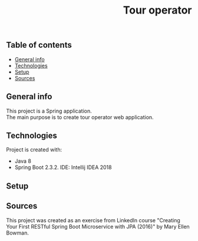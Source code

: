 <h1 align="right">Tour operator</h1><br>

## Table of contents
* [General info](#general-info)
* [Technologies](#technologies)
* [Setup](#setup)
* [Sources](#sources)

## General info
This project is a Spring application.  
The main purpose is to create tour operator web application.     

## Technologies
Project is created with:
* Java 8
* Spring Boot 2.3.2.
IDE: Intellij IDEA 2018

## Setup


## Sources
This project was created as an exercise from LinkedIn course "Creating Your First RESTful Spring Boot Microservice with JPA (2016)" by Mary Ellen Bowman.
